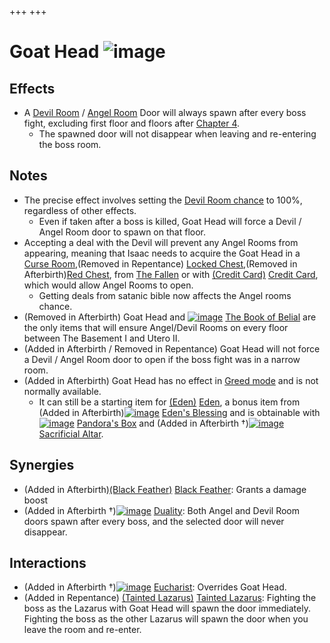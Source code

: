+++
+++

 # Goat Head ![image](/image/Goat_Head.png) 

Effects
---------


* A [Devil Room](/wiki/Devil_Room "Devil Room") / [Angel Room](/wiki/Angel_Room "Angel Room") Door will always spawn after every boss fight, excluding first floor and floors after [Chapter 4](/wiki/Chapter_4 "Chapter 4").
	+ The spawned door will not disappear when leaving and re-entering the boss room.


Notes
-------


* The precise effect involves setting the [Devil Room chance](/wiki/Devil_Room#Conditions_to_make_Devil_Rooms_appear "Devil Room") to 100%, regardless of other effects.
	+ Even if taken after a boss is killed, Goat Head will force a Devil / Angel Room door to spawn on that floor.
* Accepting a deal with the Devil will prevent any Angel Rooms from appearing, meaning that Isaac needs to acquire the Goat Head in a [Curse Room](/wiki/Curse_Room "Curse Room"),(Removed in Repentance) [Locked Chest](/wiki/Locked_Chest "Locked Chest"),(Removed in Afterbirth)[Red Chest](/wiki/Red_Chest "Red Chest"), from [The Fallen](/wiki/The_Fallen "The Fallen") or with [(Credit Card)](/wiki/Credit_Card "Credit Card") [Credit Card](/wiki/Credit_Card "Credit Card"), which would allow Angel Rooms to open.
	+ Getting deals from satanic bible now affects the Angel rooms chance.
* (Removed in Afterbirth) Goat Head and [![image](/image/The_Book_of_Belial.png)](/wiki/The_Book_of_Belial "The Book of Belial") [The Book of Belial](/wiki/The_Book_of_Belial "The Book of Belial") are the only items that will ensure Angel/Devil Rooms on every floor between The Basement I and Utero II.
* (Added in Afterbirth / Removed in Repentance) Goat Head will not force a Devil / Angel Room door to open if the boss fight was in a narrow room.
* (Added in Afterbirth) Goat Head has no effect in [Greed mode](/wiki/Greed_mode "Greed mode") and is not normally available.
	+ It can still be a starting item for  [(Eden)](/wiki/Eden "Eden") [Eden](/wiki/Eden "Eden"), a bonus item from (Added in Afterbirth)[![image](/image/Eden%27s_Blessing.png)](/wiki/Eden%27s_Blessing "Eden's Blessing") [Eden's Blessing](/wiki/Eden%27s_Blessing "Eden's Blessing") and is obtainable with [![image](/image/Pandora%27s_Box.png)](/wiki/Pandora%27s_Box "Pandora's Box") [Pandora's Box](/wiki/Pandora%27s_Box "Pandora's Box") and (Added in Afterbirth †)[![image](/image/Sacrificial_Altar.png)](/wiki/Sacrificial_Altar "Sacrificial Altar") [Sacrificial Altar](/wiki/Sacrificial_Altar "Sacrificial Altar").


Synergies
-----------


* (Added in Afterbirth)[(Black Feather)](/wiki/Black_Feather "Black Feather") [Black Feather](/wiki/Black_Feather "Black Feather"): Grants a damage boost
* (Added in Afterbirth †)[![image](/image/Duality.png)](/wiki/Duality "Duality") [Duality](/wiki/Duality "Duality"): Both Angel and Devil Room doors spawn after every boss, and the selected door will never disappear.


Interactions
--------------


* (Added in Afterbirth †)[![image](/image/Eucharist.png)](/wiki/Eucharist "Eucharist") [Eucharist](/wiki/Eucharist "Eucharist"): Overrides Goat Head.
* (Added in Repentance) [(Tainted Lazarus)](/wiki/Tainted_Lazarus "Tainted Lazarus") [Tainted Lazarus](/wiki/Tainted_Lazarus "Tainted Lazarus"): Fighting the boss as the Lazarus with Goat Head will spawn the door immediately. Fighting the boss as the other Lazarus will spawn the door when you leave the room and re-enter.


  





